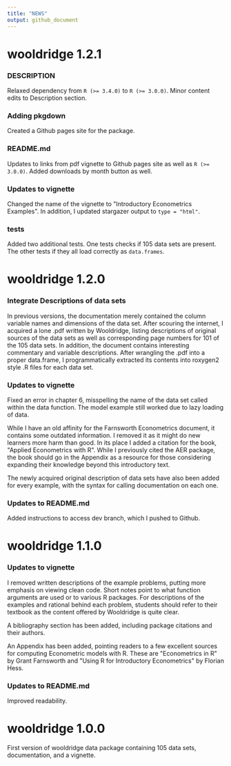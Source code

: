 ```yaml
---
title: "NEWS"
output: github_document
---
```


# wooldridge 1.2.1

### DESCRIPTION

Relaxed dependency from `R (>= 3.4.0)` to `R (>= 3.0.0)`. 
Minor content edits to Description section.

### Adding pkgdown

Created a Github pages site for the package.

### README.md

Updates to links from pdf vignette to Github pages site as well as `R (>= 3.0.0)`.
Added downloads by month button as well.

### Updates to vignette

Changed the name of the vignette to "Introductory Econometrics Examples".
In addition, I updated stargazer output to `type = "html"`.

### tests

Added two additional tests. One tests checks if 105 data sets are present. The other tests if they all load correctly as `data.frames`.



# wooldridge 1.2.0

### Integrate Descriptions of data sets

In previous versions, the documentation merely contained the column variable names and dimensions of the data set. After scouring the internet, I acquired a lone .pdf written by Wooldridge, listing descriptions of original sources of the data sets as well as corresponding page numbers for 101 of the 105 data sets. In addition, the document contains interesting commentary and variable descriptions. After wrangling the .pdf into a proper data.frame, I programmatically extracted its contents into roxygen2 style .R files for each data set.

### Updates to vignette

Fixed an error in chapter 6, misspelling the name of the data set called within the data function. The model example still worked due to lazy loading of data.

While I have an old affinity for the Farnsworth Econometrics document, it contains some outdated information. I removed it as it might do new learners more harm than good. In its place I added a citation for the book, "Applied Econometrics with R". While I previously cited the AER package, the book should go in the Appendix as a resource for those considering expanding their knowledge beyond this introductory text.

The newly acquired original description of data sets have also been added for every example, with the syntax for calling documentation on each one.

### Updates to README.md 

Added instructions to access dev branch, which I pushed to Github.

# wooldridge 1.1.0

### Updates to vignette

I removed written descriptions of the example problems, putting more emphasis on viewing clean code. Short notes point to what function arguments are used or to various R packages. For descriptions of the examples and rational behind each problem, students should refer to their textbook as the content offered by Wooldridge is quite clear.

A bibliography section has been added, including package citations and their authors.

An Appendix has been added, pointing readers to a few excellent sources for computing Econometric models with R. These are "Econometrics in R" by Grant Farnsworth and "Using R for Introductory Econometrics" by Florian Hess.

### Updates to README.md 

Improved readability.


# wooldridge 1.0.0

First version of wooldridge data package containing 105 data sets, documentation, and a vignette.

